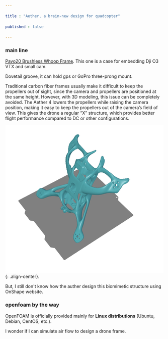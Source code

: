 ```yaml
---

title : "Aether, a brain-new design for quadcopter"

published : false

---
```


### main line

[Pavo20 Brushless Whoop Frame](https://betafpv.com/collections/brushless-frame/products/pavo20-brushless-whoop-frame?variant=40240553558150). This one is a case for embedding Dji O3 VTX and small cam.

Dovetail groove, it can hold gps or GoPro three-prong mount.

Traditional carbon fiber frames usually make it difficult to keep the propellers out of sight, since the camera and propellers are positioned at the same height. However, with 3D modeling, this issue can be completely avoided. The Aether 4 lowers the propellers while raising the camera position, making it easy to keep the propellers out of the camera’s field of view. This gives the drone a regular “X” structure, which provides better flight performance compared to DC or other configurations.

![image-center](../assets/images/aether.png){: .align-center}.

But, I still don't know how the auther design this biomimetic structure using OnShape website.

### openfoam by the way 

OpenFOAM is officially provided mainly for **Linux distributions** (Ubuntu, Debian, CentOS, etc.).  

I wonder if I can simulate air flow to design a drone frame.




